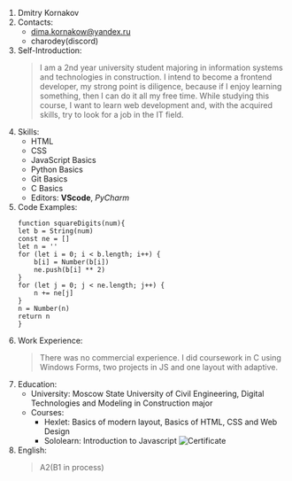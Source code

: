 1. Dmitry Kornakov
2. Contacts:
    * dima.kornakow@yandex.ru
    * charodey(discord)
3. Self-Introduction:
    > I am a 2nd year university student majoring in information systems and technologies in construction. I intend to become a frontend developer, my strong point is diligence, because if I enjoy learning something, then I can do it all my free time. While studying this course, I want to learn web development and, with the acquired skills, try to look for a job in the IT field.
4. Skills:
    * HTML
    * CSS
    * JavaScript Basics
    * Python Basics
    * Git Basics
    * C Basics
    * Editors: **VScode**, *PyCharm*
5. Code Examples:
    ```
    function squareDigits(num){
    let b = String(num)
    const ne = []
    let n = ''
    for (let i = 0; i < b.length; i++) {
        b[i] = Number(b[i])
        ne.push(b[i] ** 2)
    }
    for (let j = 0; j < ne.length; j++) {
        n += ne[j]
    }
    n = Number(n)
    return n
    }
    ```
6. Work Experience:
    > There was no commercial experience. I did coursework in C using Windows Forms, two projects in JS and one layout with adaptive.
7. Education:
    * University: Moscow State University of Civil Engineering, Digital Technologies and Modeling in Construction major
    * Courses:
        * Hexlet: Basics of modern layout, Basics of HTML, CSS and Web Design
        * Sololearn: Introduction to Javascript
        ![Certificate](https://api2.sololearn.com/v2/certificates/CC-KDZBVNCY/image/jpg)
8. English:
    > A2(B1 in process)
